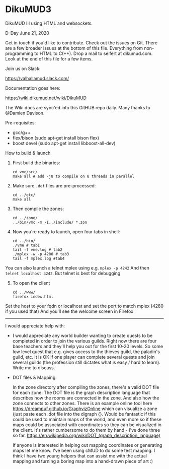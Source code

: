 # DikuMUD3
DikuMUD III using HTML and websockets. 

D-Day June 21, 2020

Get in touch if you'd like to contribute. Check out the issues on Git. There are a few broader issues at the bottom of this file. Everything from non-programming to HTML to C(++). Drop a mail to seifert at dikumud.com. Look at the end of this file for a few items.

Join us on Slack:

https://valhallamud.slack.com/

Documentation goes here:

https://wiki.dikumud.net/wiki/DikuMUD

The Wiki docs are sync'ed into this GitHUB repo daily. Many thanks to @Damien Davison. 

Pre-requisites:
   * gcc/g++
   * flex/bison (sudo apt-get install bison flex)
   * boost devel (sudo apt-get install libboost-all-dev)



How to build & launch

1) First build the binaries:

       cd vme/src/
       make all # add -j8 to compile on 8 threads in parallel

2) Make sure `.def` files are pre-processed:

       cd ../etc/
       make all

3) Then compile the zones:

       cd ../zone/
       ../bin/vmc -m -I../include/ *.zon

4) Now you're ready to launch, open four tabs in shell:

       cd ../bin/
       ./vme # tab1
       tail -f vme.log # tab2
       ./mplex -w -p 4280 # tab3
       tail -f mplex.log #tab4

You can also launch a telnet mplex using e.g. `mplex -p 4242`
And then `telnet localhost 4242`. But telnet is best for debugging

5) To open the client

       cd ../www/
       firefox index.html

Set the host to your fqdn or localhost and set the port to match mplex (4280 if you used that)
And you'll see the welcome screen in Firefox

---

I would appreciate help with:

   * I would appreciate any world builder wanting to create quests to be completed
     in order to join the various guilds. Right now there are four base teachers 
     and they'll help you out for the first 10-20 levels. So some low level quest
     that e.g. gives access to the thieves guild, the paladin's guild, etc.
     It is OK if one player can complete several quests and join several guilds
     (the profession still dictates what is easy / hard to learn).
     Write me to discuss.

   * DOT files & Mapping:
   
     In the zone directory after compiling the zones, there's a valid DOT file for each zone. 
     The DOT file is the graph description language that describes how the rooms are connected
     in the zone. And also how the zone connects to other zones. 
     There is an example online tool here https://dreampuf.github.io/GraphvizOnline which
     can visualize a zone (just paste each .dot file into the digraph {}.
     Would be fantastic if this could be used to maintain maps of the world, and even more so
     if these maps could be associated with coordinates so they can be visualized in the client.
     It's rather cumbersome to do them by hand - I've done three so far. 
     https://en.wikipedia.org/wiki/DOT_(graph_description_language)

     If anyone is interested in helping out mapping coordinates or generating maps let me know.
     I've been using cMUD to do some test mapping. I think I have two young helpers that can assist 
     me with the actual mapping and turning a boring map into a hand-drawn piece of art :)
     
